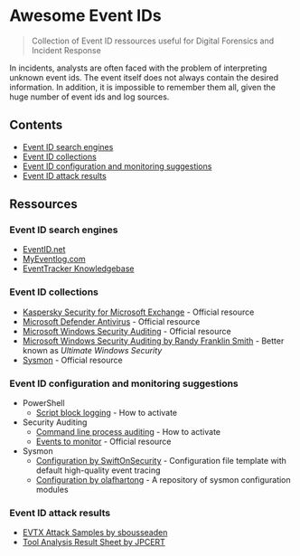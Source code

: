 # Awesome Event IDs

> Collection of Event ID ressources useful for Digital Forensics and Incident Response

In incidents, analysts are often faced with the problem of interpreting unknown event ids.
The event itself does not always contain the desired information.
In addition, it is impossible to remember them all, given the huge number of event ids and log sources.

## Contents

- [Event ID search engines](#event-id-search-engines)
- [Event ID collections](#event-id-collections)
- [Event ID configuration and monitoring suggestions](#event-id-configuration-and-monitoring-suggestions)
- [Event ID attack results](#event-id-attack-results)

## Ressources

### Event ID search engines

* [EventID.net](http://www.eventid.net/search.asp)
* [MyEventlog.com](https://www.myeventlog.com/)
* [EventTracker Knowledgebase](https://kb.eventtracker.com/)

### Event ID collections

* [Kaspersky Security for Microsoft Exchange](https://support.kaspersky.com/KS4Exchange/9.4/en-US/127197.htm) - Official resource
* [Microsoft Defender Antivirus](https://docs.microsoft.com/en-us/microsoft-365/security/defender-endpoint/troubleshoot-microsoft-defender-antivirus?view=o365-worldwide#microsoft-defender-antivirus-event-ids) - Official resource
* [Microsoft Windows Security Auditing](https://docs.microsoft.com/en-us/windows/security/threat-protection/auditing/security-auditing-overview) - Official resource
* [Microsoft Windows Security Auditing by Randy Franklin Smith](https://www.ultimatewindowssecurity.com/securitylog/encyclopedia/) - Better known as _Ultimate Windows Security_
* [Sysmon](https://docs.microsoft.com/en-us/sysinternals/downloads/sysmon#events) - Official resource

### Event ID configuration and monitoring suggestions

* PowerShell
    * [Script block logging](https://docs.microsoft.com/en-us/powershell/module/microsoft.powershell.core/about/about_logging_windows?view=powershell-7.1#viewing-the-powershell-event-log-entries-on-windows) - How to activate
* Security Auditing
    * [Command line process auditing](https://docs.microsoft.com/en-us/windows-server/identity/ad-ds/manage/component-updates/command-line-process-auditing#configuration) - How to activate
    * [Events to monitor](https://docs.microsoft.com/en-us/windows-server/identity/ad-ds/plan/appendix-l--events-to-monitor) - Official resource
* Sysmon
    * [Configuration by SwiftOnSecurity](https://github.com/SwiftOnSecurity/sysmon-config) - Configuration file template with default high-quality event tracing
    * [Configuration by olafhartong](https://github.com/olafhartong/sysmon-modular) - A repository of sysmon configuration modules

### Event ID attack results

* [EVTX Attack Samples by sbousseaden](https://github.com/sbousseaden/EVTX-ATTACK-SAMPLES)
* [Tool Analysis Result Sheet by JPCERT](https://jpcertcc.github.io/ToolAnalysisResultSheet/#)
